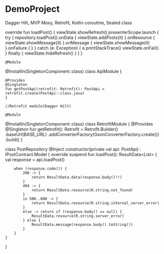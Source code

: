 # DemoProject
Dagger Hilt, MVP Moxy, Retrofit, Kotlin coroutine, Sealed class

override fun loadPost() {
        viewState.showRefresh()
        presenterScope.launch {
            try {
                repository.loadPost().onData {
                    viewState.addPosts(it)
                }.onResource {
                    viewState.showMessage(it)
                }.onMessage {
                    viewState.showMessage(it)
                }.onFailure {
                }
            } catch (e: Exception) {
                e.printStackTrace()
                viewState.onFail()
            } finally {
                viewState.hideRefresh()
            }
        }
    }
    
    
    @Module
@InstallIn(SingletonComponent::class)
class ApiModule {

    @Provides
    @Singleton
    fun getPostApi(retrofit: Retrofit): PostApi = retrofit.create(PostApi::class.java)
    }
    
    //Retrofit module(Dagger Hilt)
    
    @Module
@InstallIn(SingletonComponent::class)
class RetrofitModule {
    @Provides
    @Singleton
    fun getRetrofit(): Retrofit = Retrofit.Builder()
        .baseUrl(BASE_URL)
        .addConverterFactory(GsonConverterFactory.create())
        .build()
}

class PostRepository @Inject constructor(private val api: PostApi) : IPostContract.Model {
    override suspend fun loadPost(): ResultData<List<Post>> {
        val response = api.loadPost()

        when (response.code()) {
            200 -> {
                return ResultData.data(response.body()!!)
            }
            404 -> {
                return ResultData.resource(R.string.not_found)
            }
            in 500..600 -> {
                return ResultData.resource(R.string.internal_server_error)
            }
            else -> return if (response.body() == null) {
                ResultData.resource(R.string.server_error)
            } else {
                ResultData.message(response.body().toString())
            }
        }
    }
}
